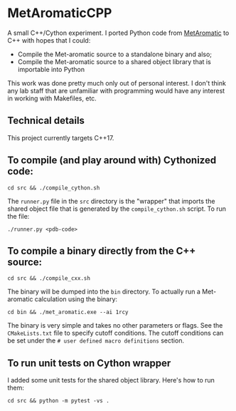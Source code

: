 # MetAromaticCPP
A small C++/Cython experiment. I ported Python code from [MetAromatic](https://github.com/dsw7/MetAromatic) to C++ with hopes that I could:
- Compile the Met-aromatic source to a standalone binary and also;
- Compile the Met-aromatic source to a shared object library that is importable into Python 

This work was done pretty much only out of personal interest. I don't think any lab staff that are unfamiliar with programming would have any interest in working with Makefiles, etc. 

## Technical details
This project currently targets C++17.

## To compile (and play around with) Cythonized code:
```
cd src && ./compile_cython.sh
```
The `runner.py` file in the `src` directory is the "wrapper" that imports the shared object file that is generated by the `compile_cython.sh` script. To run the file:
```
./runner.py <pdb-code>
```

## To compile a binary directly from the C++ source:
```
cd src && ./compile_cxx.sh
```
The binary will be dumped into the `bin` directory. To actually run a Met-aromatic calculation using the binary: 
```
cd bin && ./met_aromatic.exe --ai 1rcy
```
The binary is very simple and takes no other parameters or flags. See the `CMakeLists.txt` file to specify cutoff conditions. The cutoff conditions can be set under the `# user defined macro definitions` section.

## To run unit tests on Cython wrapper
I added some unit tests for the shared object library. Here's how to run them:
```
cd src && python -m pytest -vs .
```
